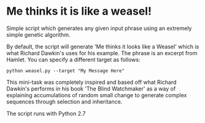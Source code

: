 Me thinks it is like a weasel!
==============================

Simple script which generates any given input phrase using an extremely simple
genetic algorithm.

By default, the script will generate 'Me thinks it looks like a Weasel' which is what Richard Dawkin's
uses for his example. The phrase is an excerpt from Hamlet. You can specify a different target as follows:

    python weasel.py --target "My Message Here"

This mini-task was completely inspired and based off what Richard Dawkin's performs in
his book 'The Blind Watchmaker' as a way of explaining accumulations of random small change to
generate complex sequences through selection and inheritance.

The script runs with Python 2.7